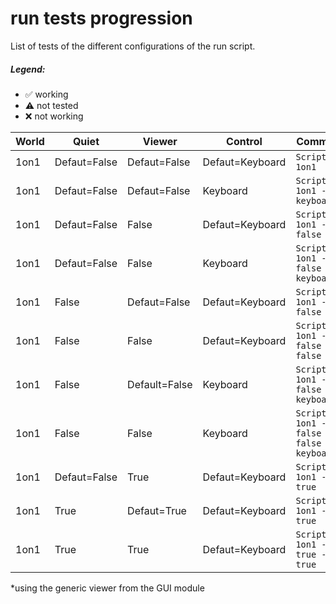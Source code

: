 # run tests progression
List of tests of the different configurations of the run script.

##### Legend:
* :white_check_mark: working
* :warning: not tested
* :x: not working

World | Quiet | Viewer | Control | Command | Status
--- | ---| --- | --- | --- | ---
1on1 | Defaut=False | Defaut=False | Defaut=Keyboard | `Script/run 1on1` |  :white_check_mark:
1on1 | Defaut=False | Defaut=False | Keyboard | `Script/run 1on1 -c keyboard` |  :warning:
1on1 | Defaut=False | False | Defaut=Keyboard | `Script/run 1on1 -v false` |  :warning:
1on1 | Defaut=False | False | Keyboard | `Script/run 1on1 -v false -c keyboard` |  :warning:
1on1 | False | Defaut=False | Defaut=Keyboard | `Script/run 1on1 -q false` |  :white_check_mark:
1on1 | False | False | Defaut=Keyboard | `Script/run 1on1 -q false -v false` |  :warning:
1on1 | False | Default=False | Keyboard | `Script/run 1on1 -q false -c keyboard` |  :warning:
1on1 | False | False | Keyboard | `Script/run 1on1 -q false -v false -c keyboard` |  :white_check_mark:
1on1 | Defaut=False | True | Defaut=Keyboard | `Script/run 1on1 -v true` |  :white_check_mark:*
1on1 | True | Defaut=True | Defaut=Keyboard | `Script/run 1on1 -q true` | :white_check_mark:*
1on1 | True | True | Defaut=Keyboard | `Script/run 1on1 -q true -v true` | :white_check_mark:*


*using the generic viewer from the GUI module
